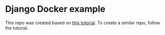 # Django Docker example
This repo was created based on [this tutorial](https://docs.docker.com/compose/django/). To create a similar repo, follow the tutorial.
